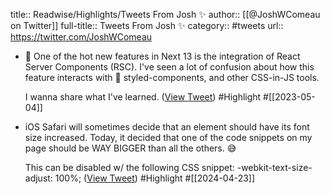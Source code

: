 title:: Readwise/Highlights/Tweets From Josh ✨
author:: [[@JoshWComeau on Twitter]]
full-title:: Tweets From Josh ✨
category:: #tweets
url:: https://twitter.com/JoshWComeau

- 🌠 One of the hot new features in Next 13 is the integration of React Server Components (RSC). I've seen a lot of confusion about how this feature interacts with 💅 styled-components, and other CSS-in-JS tools.
  
  I wanna share what I've learned. ([View Tweet](https://twitter.com/JoshWComeau/status/1631398854632304641)) #Highlight #[[2023-05-04]]
- iOS Safari will sometimes decide that an element should have its font size increased. Today, it decided that one of the code snippets on my page should be WAY BIGGER than all the others. 😅
  
  This can be disabled w/ the following CSS snippet:
  \-webkit-text-size-adjust: 100%; ([View Tweet](https://twitter.com/JoshWComeau/status/1782427137955537302)) #Highlight #[[2024-04-23]]